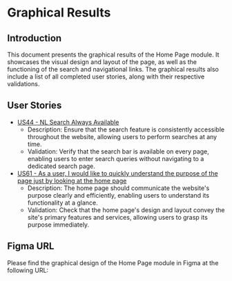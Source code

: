 # Graphical Results

## Introduction

This document presents the graphical results of the Home Page module. It showcases the visual design and layout of the page, as well as the functioning of the search and navigational links. The graphical results also include a list of all completed user stories, along with their respective validations.

## User Stories

- [US44 - NL Search Always Available](https://github.com/IvanDLar/MOVU-Docs/milestone/56)
  - Description: Ensure that the search feature is consistently accessible throughout the website, allowing users to perform searches at any time.
  - Validation: Verify that the search bar is available on every page, enabling users to enter search queries without navigating to a dedicated search page.
- [US61 - As a user, I would like to quickly understand the purpose of the page just by looking at the home page](https://github.com/IvanDLar/MOVU-Docs/milestone/62)
  - Description: The home page should communicate the website's purpose clearly and efficiently, enabling users to understand its functionality at a glance.
  - Validation: Check that the home page's design and layout convey the site's primary features and services, allowing users to grasp its purpose immediately.

## Figma URL

Please find the graphical design of the Home Page module in Figma at the following URL:
